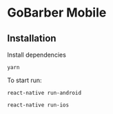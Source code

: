 # GoBarber Mobile

## Installation 

Install dependencies 

```
yarn
```

To start run:
```
react-native run-android

react-native run-ios
```
